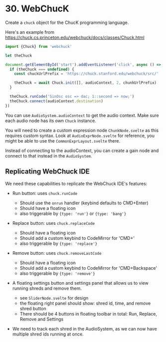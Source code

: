 # 30. WebChucK

Create a `chuck` object for the ChucK programming language.

Here's an example from <https://chuck.cs.princeton.edu/webchuck/docs/classes/Chuck.html>

```ts
import {Chuck} from 'webchuck'

let theChuck

document.getElementById('start').addEventListener('click', async () => {
  if (theChuck === undefined) {
    const chuckUrlPrefix = 'https://chuck.stanford.edu/webchuck/src/'

    theChuck = await Chuck.init([], audioContext, 2, chunkUrlPrefix)
  }

  theChuck.runCode('SinOsc osc => dac; 1::second => now;')
  theChuck.connect(audioContext.destination)
})
```

You can use `AudioSystem.audioContext` to get the audio context. Make sure each audio node has its own `Chuck` instance.

You will need to create a custom expression node `ChunkNode.svelte` as this requires custom syntax. Look at `AudioExprNode.svelte` for reference, you might be able to use the `CommonExprLayout.svelte` there.

Instead of connecting to the audioContext, you can create a gain node and connect to that instead in the `AudioSystem`.

## Replicating WebChuck IDE

We need these capabilities to replicate the WebChuck IDE's features:

- Run button: uses `chuck.runCode`

  - Should use the `onrun` handler (keybind defaults to CMD+Enter)
  - Should have a floating icon
  - also triggerable by `{type: 'run'}` or `{type: 'bang'}`

- Replace button: uses `chuck.replaceCode`

  - Should have a floating icon
  - Should add a custom keybind to CodeMirror for 'CMD+\'
  - also triggerable by `{type: 'replace'}`

- Remove button: uses `chuck.removeLastCode`

  - Should have a floating icon
  - Should add a custom keybind to CodeMirror for 'CMD+Backspace'
  - also triggerable by `{type: 'remove'}`

- A floating settings button and settings panel that allows us to view running shreds and remove them.

  - see `SliderNode.svelte` for design
  - the floating right panel should show: shred id, time, and remove shred button
  - There should be 4 buttons in floating toolbar in total: Run, Replace, Remove and Settings

- We need to track each shred in the AudioSystem, as we can now have multiple shred ids running at once.
